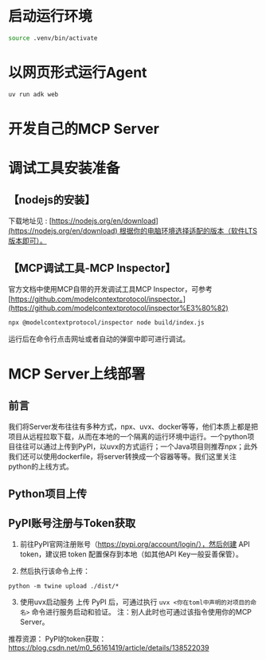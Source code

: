 # 启动运行环境
```bash
source .venv/bin/activate
```

# 以网页形式运行Agent
```bash
uv run adk web
```

# 开发自己的MCP Server
# 调试工具安装准备
## 【nodejs的安装】
下载地址见 : [https://nodejs.org/en/download](https://nodejs.org/en/download) 根据你的电脑环境选择适配的版本（软件LTS版本即可）。

## 【MCP调试工具-MCP Inspector】
官方文档中使用MCP自带的开发调试工具MCP Inspector，可参考[https://github.com/modelcontextprotocol/inspector。](https://github.com/modelcontextprotocol/inspector%E3%80%82)

```bash
npx @modelcontextprotocol/inspector node build/index.js
```
运行后在命令行点击网址或者自动的弹窗中即可进行调试。

# MCP Server上线部署
## 前言
我们将Server发布往往有多种方式，npx、uvx、docker等等，他们本质上都是把项目从远程拉取下载，从而在本地的一个隔离的运行环境中运行。一个python项目往往可以通过上传到PyPI，以uvx的方式运行；一个Java项目则推荐npx；此外我们还可以使用dockerfile，将server转换成一个容器等等。我们这里关注python的上线方式。

## Python项目上传
## PyPI账号注册与Token获取
1. 前往PyPI官网注册账号（https://pypi.org/account/login/），然后创建 API token，建议把 token 配置保存到本地（如其他API Key一般妥善保管）。

2. 然后执行该命令上传：

```text
python -m twine upload ./dist/*
```

3. 使用uvx启动服务
上传 PyPI 后，可通过执行 `uvx <你在toml中声明的对项目的命名>` 命令进行服务启动和验证。
注：别人此时也可通过该指令使用你的MCP Server。

推荐资源：
PyPI的token获取：https://blog.csdn.net/m0_56161419/article/details/138522039